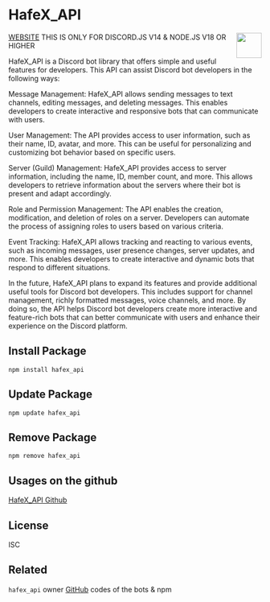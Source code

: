 # HafeX_API

[WEBSITE](https://hafex.xyz/)
<img src="https://hafex.xyz/hafex_100.png" style="width:50px;height:50px;" align="right"/>
THIS IS ONLY FOR DISCORD.JS V14 & NODE.JS V18 OR HIGHER

HafeX_API is a Discord bot library that offers simple and useful features for developers. This API can assist Discord bot developers in the following ways:

Message Management: HafeX_API allows sending messages to text channels, editing messages, and deleting messages. This enables developers to create interactive and responsive bots that can communicate with users.

User Management: The API provides access to user information, such as their name, ID, avatar, and more. This can be useful for personalizing and customizing bot behavior based on specific users.

Server (Guild) Management: HafeX_API provides access to server information, including the name, ID, member count, and more. This allows developers to retrieve information about the servers where their bot is present and adapt accordingly.

Role and Permission Management: The API enables the creation, modification, and deletion of roles on a server. Developers can automate the process of assigning roles to users based on various criteria.

Event Tracking: HafeX_API allows tracking and reacting to various events, such as incoming messages, user presence changes, server updates, and more. This enables developers to create interactive and dynamic bots that respond to different situations.

In the future, HafeX_API plans to expand its features and provide additional useful tools for Discord bot developers. This includes support for channel management, richly formatted messages, voice channels, and more. By doing so, the API helps Discord bot developers create more interactive and feature-rich bots that can better communicate with users and enhance their experience on the Discord platform.

## Install Package
```
npm install hafex_api
```

## Update Package
```
npm update hafex_api
```

## Remove Package
```
npm remove hafex_api
```


## Usages on the github
[HafeX_API Github](https://github.com/RecuvaPumDEV/HafeX_API)

## License

ISC

## Related

`hafex_api` owner [GitHub](https://github.com/RecuvaPumDEV) codes of the bots & npm